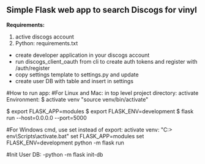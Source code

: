 
## Simple Flask web app to search Discogs for vinyl ##

**Requirements:**
1. active discogs account
2. Python: requirements.txt

- create developer application in your discogs account
- run discogs_client_oauth from cli to create auth tokens and register with /auth/register
- copy settings template to settings.py and update
- create user DB with table and insert in settings

#How to run app:
#For Linux and Mac:
in top level project directory:
activate Environment: $ activate venv "source venv/bin/activate"

$ export FLASK_APP=modules
$ export FLASK_ENV=development
$ flask run --host=0.0.0.0 --port=5000

#For Windows cmd, use set instead of export:
activate venv: "C:\> env\Scripts\activate.bat"
set FLASK_APP=modules
set FLASK_ENV=development
python -m flask run

#Init User DB:
-python -m flask init-db
